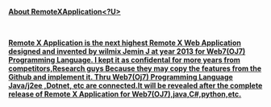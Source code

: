 <U><B> About RemoteXApplication<B><?U>

<BR>

Remote X Application is the next highest Remote X Web Application designed and
invented by wilmix Jemin J at year 2013 for Web7(OJ7) Programming Language.
I kept it as confidental for more years from competitors,Research guys
Because they may copy the features from the Github and implement it.
Thru Web7(Oj7) Programming Language Java/j2ee ,Dotnet, etc
are connected.It will be revealed after the complete release of
Remote X Application for Web7(OJ7),java,C#,python,etc.
 
